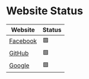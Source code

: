 # Website Status

| Website | Status |
| ------- | ------ |
| [Facebook]( Facebook ) | :green_square: |
| [GitHub]( GitHub ) | :green_square: |
| [Google]( Google ) | :green_square: |